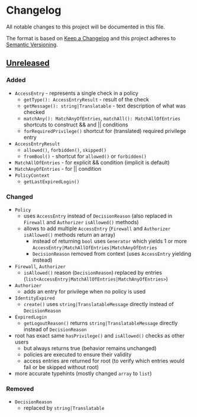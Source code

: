 # Changelog

All notable changes to this project will be documented in this file.

The format is based on [Keep a Changelog](http://keepachangelog.com/en/1.0.0/)
and this project adheres to [Semantic Versioning](http://semver.org/spec/v2.0.0.html).

## [Unreleased](https://github.com/orisai/auth/compare/1.0.4...v2.x)

### Added

- `AccessEntry` - represents a single check in a policy
	- `getType(): AccessEntryResult` - result of the check
	- `getMessage(): string|Translatable` - text description of what was checked
	- `matchAny(): MatchAnyOfEntries`, `matchAll(): MatchAllOfEntries` shortcuts to construct && and || conditions
	- `forRequiredPrivilege()` shortcut for (translated) required privilege entry
- `AccessEntryResult`
	- `allowed()`, `forbidden()`, `skipped()`
	- `fromBool()` - shortcut for `allowed()` or `forbidden()`
- `MatchAllOfEntries` - for explicit && condition (implicit is default)
- `MatchAnyOfEntries` - for || condition
- `PolicyContext`
	- `getLastExpiredLogin()`

### Changed

- `Policy`
  - uses `AccessEntry` instead of `DecisionReason` (also replaced in `Firewall` and `Authorizer` `isAllowed()` methods)
  - allows to add multiple `AccessEntry` (`Firewall` and `Authorizer` `isAllowed()` methods return an array)
	- instead of returning `bool` uses `Generator` which yields 1 or more `AccessEntry|MatchAllOfEntries|MatchAnyOfEntries`
	- `DecisionReason` removed from context (uses `AccessEntry` yielding instead)
- `Firewall`, `Authorizer`
	- `isAllowed()` reason (`DecisionReason`) replaced by entries (`list<AccessEntry|MatchAllOfEntries|MatchAnyOfEntries>`)
- `Authorizer`
	- adds an entry for privilege when no policy is used
- `IdentityExpired`
	- `create()` uses `string|TranslatableMessage` directly instead of `DecisionReason`
- `ExpiredLogin`
	- `getLogoutReason()` returns `string|TranslatableMessage` directly instead of `DecisionReason`
- root has exact same `hasPrivilege()` and `isAllowed()` checks as other users
	- but always returns true (behavior remains unchanged)
	- policies are executed to ensure their validity
	- access entries are returned for root (to verify which entries would fail or be skipped without root)
- more accurate typehints (mostly changed `array` to `list`)

### Removed

- `DecisionReason`
	- replaced by `string|Translatable`
